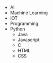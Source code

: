 * AI
* Machine Learning
* IOT
* Programming
* Python
   * Java
   * Javascript
   * C
   * HTML
   * CSS
